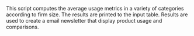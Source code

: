 This script computes the average usage metrics in a variety of categories according to firm size. The results are printed to the input table. Results are used to create a email newsletter that display product usage and comparisons.
